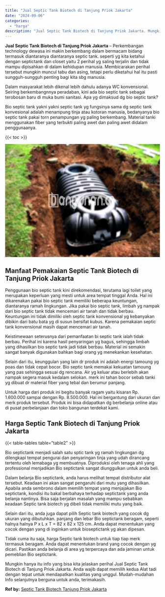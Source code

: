 ```yaml
---
title: "Jual Septic Tank Biotech di Tanjung Priok Jakarta"
date: "2024-09-06"
categories: 
  - "harga"
description: "Jual Septic Tank Biotech di Tanjung Priok Jakarta. Mungkin hanya itu info yang bisa kita jelaskan perihal Jual Septic Tank Biotech di Tanjung Priok Jakarta...."
---
```


**Jual Septic Tank Biotech di Tanjung Priok Jakarta** – Perkembangan technology dewasa ini makin berkembang dalam bermacam bidang termasuk diantaranya diantaranya septic tank. seperti yg kita ketahui dengan septictank dan closet yaitu 2 perihal yg saling terjalin dan tidak mampu dipisahkan di dalam kehidupan manusia. Membicarakan perihal tersebut mungkin muncul tabu dan asing, tetapi perlu diketahui hal itu pasti sungguh-sungguh penting bagi kita sbg manusia.

Dalam masyarakat lebih dikenal lebih dahulu adanya WC konvensional. Seiring berkembangnnya peradaban, kini ada bio septic tank sebagai terobosan baru di muka bumi sanitasi. Apa yg dimaksud dg bio septic tank?

Bio septic tank yakni yakni septic tank yg fungsinya sama dg septic tank konvesional adalah menampung tinja atau kotoran manusia, bedanyanya bio septic tank pakai torn penampungan yg paling berkembang. Material tanki menggunakan fiber yang terbukti paling awet dan paling awet didalam penggunaanya.

{{< toc >}}

![Jual Septic Tank Biotech di Tanjung Priok Jakarta](/images/jual-bio-septictank-28.png)

## Manfaat Pemakaian Septic Tank Biotech di Tanjung Priok Jakarta

Penggunaan bio septic tank kini direkomendasi, terutama lagi toilet yang merupakan keperluan yang mesti untuk area tempat tinggal Anda. Hal ini dikarenakan pakai bio septic tank memiliki beberapa keuntungan, diantaranya ramah lingkungan. Jika pakai bio septic tank, limbah yg nampak dari bio septic tank tidak mencemari air tanah dan tidak berbau. Keuntungan ini tidak dimiliki oleh septic tank konvensional yg kebanyakan dibikin dari batu bata yg di susun bersifat kubus. Karena pemakaian septic tank konvensional masih dapat mencemari air tanah.

Keistimewaan seterusnya dari pemanfaatan bi septic tank ialah tidak berbau. Perihal ini karena hasil penyaringan yg bagus, sehingga limbah yang dihasilkan bio septic tank jadi tidak berbau. Material ini semakin sangat banyak digunakan bahkan bagi orang yg menekankan kesehatan.

Selain dari itu, keunggulan yang lain dr produk ini adalah energi tamoung yg poas dan tidak cepat bocor. Bio septic tank memakai kekuatan tamoung yang pas sehingga sesuai dg rencana. Air yg keluar atau berlebih akan nampak segera masuk kedalam selokan. merk ini tahan bocor sebab tanki yg dibuat dr material fiber yang tebal dan berumur panjang.

Untuk harga dari produk ini begitu banyak ragam yaitu kisaran Rp. 1.600.000 sampai dengan Rp. 8.500.000. Hal ini bergantung dari ukuran dan merk produk tersebut. Produk ini bisa didapatkan dg berbelanja online atau di pusat perbelanjaan dan toko bangunan terdekat kami.

## Harga Septic Tank Biotech di Tanjung Priok Jakarta

{{< table-tables table="table2" >}}

Bio septictank menjadi salah satu sptic tank yg ramah lingkungan dg dilengkapi tempat pengurai dan penyaringan tinja yang udah dirancang tertentu oleh lemabaga yg membuatnya. Diproduksi oleh tenaga ahli yang professional menjadikan Bio septictank sangat diunggulkan untuk anda beli.

Dalam belanja Bio septictank, anda harus melihat tempat distributor alat tersebut. Keadaan ini akan sangat pengaruhi dari mutu yang dihasilkan. Apabila anda sembrono dalam memilih tempat yang menjajakan Bio septictank, kondisi itu bakal berbahaya terhadap septictank yang anda belanja nantinya. Bisa saja berjalan masalah yang mampu sebabkan keadaan Septic tank biotech yg dibeli tidak memiliki mutu yang baik.

Selain dari itu, anda juga dapat pilih Septic tank biotech yang cocok dg ukuran yang dibutuhkan. panjang dan lebar Bio septictank beragam, seperti halnya halnya P x L x T = 82 x 82 x 125 cm. Anda dapat menentukan yang cocok dengan yang di inginkan untuk bioseptictank yg akan dipesan.

Tidak cuma itu saja, harga Septic tank biotech untuk tiap tiap merk termasuk beragam. Anda dapat menentukan brand yang cocok dengan yg dicari. Pastikan anda belanja di area yg terpercaya dan ada jaminan untuk pemeblian Bio septictank.

Mungkin hanya itu info yang bisa kita jelaskan perihal Jual Septic Tank Biotech di Tanjung Priok Jakarta. Anda wajib dapat memilih kedua Alat tadi dengan tepat untuk mendapatkan kualitas yang unggul. Mudah-mudahan Info selanjutnya berguna untuk anda, terimakasih.

**Ref by:** [Septic Tank Biotech Tanjung Priok Jakarta](https://id.wikipedia.org/wiki/Septic)
